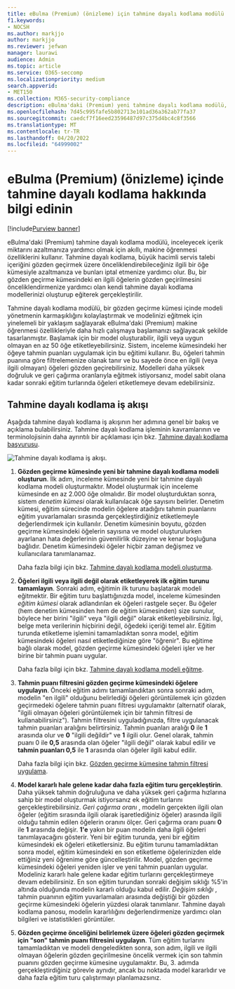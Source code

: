 ```yaml
---
title: eBulma (Premium) (önizleme) için tahmine dayalı kodlama modülü
f1.keywords:
- NOCSH
ms.author: markjjo
author: markjjo
ms.reviewer: jefwan
manager: laurawi
audience: Admin
ms.topic: article
ms.service: O365-seccomp
ms.localizationpriority: medium
search.appverid:
- MET150
ms.collection: M365-security-compliance
description: eBulma'daki (Premium) yeni tahmine dayalı kodlama modülü, bir inceleme kümesindeki öğeleri analiz etmek için makine öğrenmesini kullanarak olay veya araştırmanızla ilgili öğeleri tahmin eder.
ms.openlocfilehash: 7d45c995fafe5b802713e101ad36a362ab77fa37
ms.sourcegitcommit: caedcf7f16eed23596487d97c375d4bc4c8f3566
ms.translationtype: MT
ms.contentlocale: tr-TR
ms.lasthandoff: 04/20/2022
ms.locfileid: "64999002"
---
```

# <a name="learn-about-predictive-coding-in-ediscovery-premium-preview"></a>eBulma (Premium) (önizleme) içinde tahmine dayalı kodlama hakkında bilgi edinin

[!include[Purview banner](../includes/purview-rebrand-banner.md)]

eBulma'daki (Premium) tahmine dayalı kodlama modülü, inceleyecek içerik miktarını azaltmanıza yardımcı olmak için akıllı, makine öğrenmesi özelliklerini kullanır. Tahmine dayalı kodlama, büyük hacimli servis talebi içeriğini gözden geçirmek üzere önceliklendirebileceğiniz ilgili bir öğe kümesiyle azaltmanıza ve bunları iptal etmenize yardımcı olur. Bu, bir gözden geçirme kümesindeki en ilgili öğelerin gözden geçirilmesini önceliklendirmenize yardımcı olan kendi tahmine dayalı kodlama modellerinizi oluşturup eğiterek gerçekleştirilir.

Tahmine dayalı kodlama modülü, bir gözden geçirme kümesi içinde modeli yönetmenin karmaşıklığını kolaylaştırmak ve modelinizi eğitmek için yinelemeli bir yaklaşım sağlayarak eBulma'daki (Premium) makine öğrenmesi özellikleriyle daha hızlı çalışmaya başlamanızı sağlayacak şekilde tasarlanmıştır. Başlamak için bir model oluşturabilir, ilgili veya uygun olmayan en az 50 öğe etiketleyebilirsiniz. Sistem, inceleme kümesindeki her öğeye tahmin puanları uygulamak için bu eğitimi kullanır. Bu, öğeleri tahmin puanına göre filtrelemenize olanak tanır ve bu sayede önce en ilgili (veya ilgili olmayan) öğeleri gözden geçirebilirsiniz. Modelleri daha yüksek doğruluk ve geri çağırma oranlarıyla eğitmek istiyorsanız, model sabit olana kadar sonraki eğitim turlarında öğeleri etiketlemeye devam edebilirsiniz.  

## <a name="the-predictive-coding-workflow"></a>Tahmine dayalı kodlama iş akışı

Aşağıda tahmine dayalı kodlama iş akışının her adımına genel bir bakış ve açıklama bulabilirsiniz. Tahmine dayalı kodlama işleminin kavramlarının ve terminolojisinin daha ayrıntılı bir açıklaması için bkz. [Tahmine dayalı kodlama başvurusu](predictive-coding-reference.md).

![Tahmine dayalı kodlama iş akışı.](..\media\PredictiveCodingWorkflow.png)

1. **Gözden geçirme kümesinde yeni bir tahmine dayalı kodlama modeli oluşturun**. İlk adım, inceleme kümesinde yeni bir tahmine dayalı kodlama modeli oluşturmaktır. Model oluşturmak için inceleme kümesinde en az 2.000 öğe olmalıdır. Bir model oluşturduktan sonra, sistem *denetim kümesi* olarak kullanılacak öğe sayısını belirler. Denetim kümesi, eğitim sürecinde modelin öğelere atadığını tahmin puanlarını eğitim yuvarlamaları sırasında gerçekleştirdiğiniz etiketlemeyle değerlendirmek için kullanılır. Denetim kümesinin boyutu, gözden geçirme kümesindeki öğelerin sayısına ve model oluşturulurken ayarlanan hata değerlerinin güvenilirlik düzeyine ve kenar boşluğuna bağlıdır. Denetim kümesindeki öğeler hiçbir zaman değişmez ve kullanıcılara tanımlanamaz.

   Daha fazla bilgi için bkz. [Tahmine dayalı kodlama modeli oluşturma](predictive-coding-create-model.md).

2. **Öğeleri ilgili veya ilgili değil olarak etiketleyerek ilk eğitim turunu tamamlayın**. Sonraki adım, eğitimin ilk turunu başlatarak modeli eğitmektir. Bir eğitim turu başlattığınızda model, inceleme kümesinden *eğitim kümesi* olarak adlandırılan ek öğeleri rastgele seçer. Bu öğeler (hem denetim kümesinden hem de eğitim kümesinden) size sunulur, böylece her birini "ilgili" veya "ilgili değil" olarak etiketleyebilirsiniz. İlgi, belge meta verilerinin hiçbirini değil, öğedeki içeriği temel alır. Eğitim turunda etiketleme işlemini tamamladıktan sonra model, eğitim kümesindeki öğeleri nasıl etiketlediğinize göre "öğrenir". Bu eğitime bağlı olarak model, gözden geçirme kümesindeki öğeleri işler ve her birine bir tahmin puanı uygular.

   Daha fazla bilgi için bkz. [Tahmine dayalı kodlama modeli eğitme](predictive-coding-train-model.md).

3. **Tahmin puanı filtresini gözden geçirme kümesindeki öğelere uygulayın**. Önceki eğitim adımı tamamlandıktan sonra sonraki adım, modelin "en ilgili" olduğunu belirlediği öğeleri görüntülemek için gözden geçirmedeki öğelere tahmin puanı filtresi uygulamaktır (alternatif olarak, "ilgili olmayan öğeleri görüntülemek için bir tahmin filtresi de kullanabilirsiniz"). Tahmin filtresini uyguladığınızda, filtre uygulanacak tahmin puanları aralığını belirtirsiniz. Tahmin puanları aralığı **0** ile **1** arasında olur ve **0** "ilgili değildir" ve **1** ilgili olur. Genel olarak, tahmin puanı 0 ile **0,5** arasında olan öğeler "ilgili değil" olarak kabul edilir ve **tahmin puanları 0,5** ile **1** arasında olan öğeler ilgili kabul edilir.

   Daha fazla bilgi için bkz. [Gözden geçirme kümesine tahmin filtresi uygulama](predictive-coding-apply-prediction-filter.md).

4. **Model kararlı hale gelene kadar daha fazla eğitim turu gerçekleştirin**. Daha yüksek tahmin doğruluğuna ve daha yüksek geri çağırma hızlarına sahip bir model oluşturmak istiyorsanız ek eğitim turlarını gerçekleştirebilirsiniz. *Geri çağırma oranı* , modelin gerçekten ilgili olan öğeler (eğitim sırasında ilgili olarak işaretlediğiniz öğeler) arasında ilgili olduğu tahmin edilen öğelerin oranını ölçer. Geri çağırma oranı puanı **0** ile **1** arasında değişir. **1'e** yakın bir puan modelin daha ilgili öğeleri tanımlayacağını gösterir. Yeni bir eğitim turunda, yeni bir eğitim kümesindeki ek öğeleri etiketlersiniz. Bu eğitim turunu tamamladıktan sonra model, eğitim kümesindeki en son etiketleme öğelerinizden elde ettiğiniz yeni öğrenime göre güncelleştirilir. Model, gözden geçirme kümesindeki öğeleri yeniden işler ve yeni tahmin puanları uygular. Modeliniz kararlı hale gelene kadar eğitim turlarını gerçekleştirmeye devam edebilirsiniz. En son eğitim turundan sonraki değişim sıklığı %5'in altında olduğunda modelin kararlı olduğu kabul edilir. *Değişim sıklığı* , tahmin puanının eğitim yuvarlamaları arasında değiştiği bir gözden geçirme kümesindeki öğelerin yüzdesi olarak tanımlanır. Tahmine dayalı kodlama panosu, modelin kararlılığını değerlendirmenize yardımcı olan bilgileri ve istatistikleri görüntüler.

5. **Gözden geçirme önceliğini belirlemek üzere öğeleri gözden geçirmek için "son" tahmin puanı filtresini uygulayın**. Tüm eğitim turlarını tamamladıktan ve modeli dengeledikten sonra, son adım, ilgili ve ilgili olmayan öğelerin gözden geçirilmesine öncelik vermek için son tahmin puanını gözden geçirme kümesine uygulamaktır. Bu, 3. adımda gerçekleştirdiğiniz görevle aynıdır, ancak bu noktada model kararlıdır ve daha fazla eğitim turu çalıştırmayı planlamazsınız.

